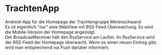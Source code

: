 # TrachtenApp
Android-App für die Homepage der Trachtengruppe Merenschwand  
Es ist eigentlich "nur" eine WebView mit RSS-Feed-Überwachung. Es wird die Mobile-Version der Homepage angezeigt.  
Der BroadcastReceiver hält den RssService am Laufen. Im RssService wird der RSS-Feed der Homepage überwacht. Wenn es einen neuen Eintrag gibt, wird man entsprechend via Push darüber informiert.
